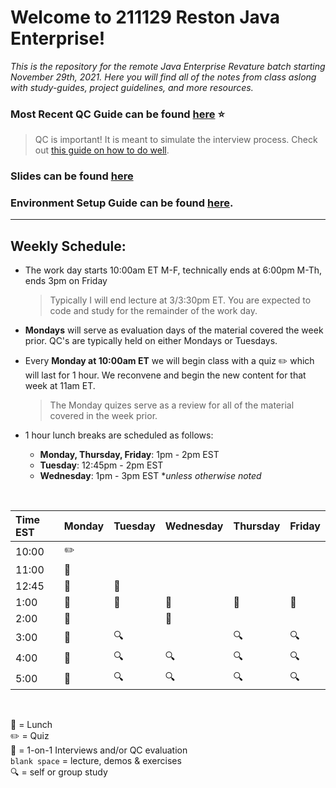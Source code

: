 # Welcome to 211129 Reston Java Enterprise!
*This is the repository for the remote Java Enterprise Revature batch starting November 29th, 2021.
Here you will find all of the notes from class aslong with study-guides, project guidelines, and more resources.*

### Most Recent QC Guide can be found [here](https://github.com/211129-Enterprise/demos/blob/main/1-core-java/qc-questions.md) :star:
> QC is important! It is meant to simulate the interview process.  Check out [this guide on how to do well](https://github.com/211129-Enterprise/demos/blob/main/interviews/how-to-do-well-in-qc.md). 

### Slides can be found [here](https://docs.google.com/presentation/d/1lOrz4BWbZO4tkQlK94SQ08ARVwq9n5bCRLMNoEXTtec/edit?usp=sharing)

### Environment Setup Guide can be found [here](https://github.com/sophiagavrila/environment-setup).
---

## Weekly Schedule:
* The work day starts 10:00am ET M-F, technically ends at 6:00pm M-Th, ends 3pm on Friday
  > Typically I will end lecture at 3/3:30pm ET.  You are expected to code and study for the remainder of the work day.
 
* **Mondays** will serve as evaluation days of the material covered the week prior. QC's are typically held on either Mondays or Tuesdays.

* Every **Monday at 10:00am ET** we will begin class with a quiz :pencil2: which will last for 1 hour.  We reconvene and begin the new content for that week at 11am ET.
  > The Monday quizes serve as a review for all of the material covered in the week prior.

* 1 hour lunch breaks are scheduled as follows:
  - **Monday, Thursday, Friday**: 1pm - 2pm EST
  - **Tuesday**: 12:45pm - 2pm EST
  - **Wednesday**: 1pm - 3pm EST **unless otherwise noted*
 
<br>

Time EST |  Monday | Tuesday | Wednesday | Thursday |   Friday   |
:--------|---------|---------|-----------|----------|------------|
10:00    |   :pencil2:      |         |           |          |            |
11:00    |   :speech_balloon:      |         |           |          |            |
12:45    | :speech_balloon: | :pizza:        |           |          |            |
1:00    | :pizza:  |  :pizza:       |  :pizza:        |    :pizza:      |    :pizza:       |
2:00    |   :speech_balloon:      |         |  :pizza:          |          |            |
3:00    |   :speech_balloon:      |   :mag:      |          |   :mag:       |    :mag:        |
4:00    |  :speech_balloon:       |  :mag:     |      :mag:      |   :mag:       |   :mag:         |
5:00    |  :speech_balloon:       |  :mag:       |   :mag:        |    :mag:      |    :mag:      | 

<br>

:pizza: = Lunch <br>
:pencil2: = Quiz <br>
:speech_balloon: = 1-on-1 Interviews and/or QC evaluation <br>
`blank space` = lecture, demos & exercises <br>
:mag: = self or group study 

